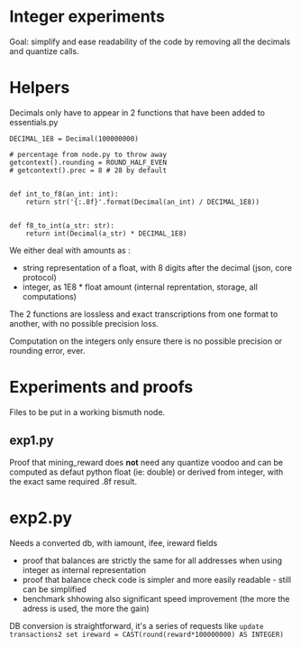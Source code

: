 # Integer experiments

Goal: simplify and ease readability of the code by removing all the decimals and quantize calls.

# Helpers

Decimals only have to appear in 2 functions that have been added to essentials.py

```
DECIMAL_1E8 = Decimal(100000000)

# percentage from node.py to throw away
getcontext().rounding = ROUND_HALF_EVEN
# getcontext().prec = 8 # 28 by default


def int_to_f8(an_int: int):
    return str('{:.8f}'.format(Decimal(an_int) / DECIMAL_1E8))


def f8_to_int(a_str: str):
    return int(Decimal(a_str) * DECIMAL_1E8)
```

We either deal with amounts as :
- string representation of a float, with 8 digits after the decimal (json, core protocol)
- integer, as 1E8 * float amount (internal reprentation, storage, all computations)

The 2 functions are lossless and exact transcriptions from one format to another, with no possible precision loss.

Computation on the integers only ensure there is no possible precision or rounding error, ever.

# Experiments and proofs

Files to be put in a working bismuth node.

## exp1.py

Proof that mining_reward does **not** need any quantize voodoo and can be computed as defaut python float (ie: double) or derived from integer, with the exact same required .8f result.

# exp2.py
Needs a converted db, with iamount, ifee, ireward fields
- proof that balances are strictly the same for all addresses when using integer as internal representation
- proof that balance check code is simpler and more easily readable - still can be simplified
- benchmark shhowing also significant speed improvement (the more the adress is used, the more the gain)


DB conversion is straightforward, it's a series of requests like
`update transactions2 set ireward = CAST(round(reward*100000000) AS INTEGER)`
